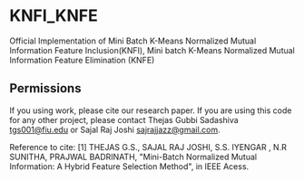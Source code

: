 # KNFI_KNFE
Official Implementation of Mini Batch K-Means Normalized Mutual Information Feature Inclusion(KNFI), Mini batch K-Means Normalized
Mutual Information Feature Elimination (KNFE)

## Permissions
If you using work, please cite our research paper.
If you are using this code for any other project, please contact Thejas Gubbi Sadashiva <tgs001@fiu.edu> or Sajal Raj Joshi <sajrajjazz@gmail.com>.

Reference to cite:
[1] THEJAS G.S., SAJAL RAJ JOSHI, S.S. IYENGAR , N.R SUNITHA, PRAJWAL BADRINATH, "Mini-Batch Normalized Mutual Information: A Hybrid Feature Selection
Method", in IEEE Acess.
